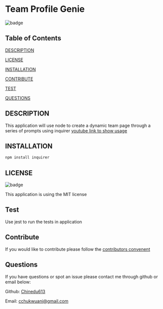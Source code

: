 
# Team Profile Genie

![badge](https://img.shields.io/badge/license-MIT-blue.svg)

## Table of Contents

[DESCRIPTION](#description)

[LICENSE](#license)

[INSTALLATION](#installation)

[CONTRIBUTE](#contribute)

[TEST](#test)

[QUESTIONS](#Questions)

## DESCRIPTION

This application will use node to create a dynamic team page through a series of prompts using inquirer
[youtube link to show usage](https://youtu.be/ZcFPLgMuh7Q)

## INSTALLATION

``` bash 
npm install inquirer
``` 




## LICENSE

![badge](https://img.shields.io/badge/license-MIT-blue.svg)

This application is using the MIT license


## Test

Use jest to run the tests in application

## Contribute

If you would like to contribute please follow the [contributors convenent](https://www.contributor-covenant.org/version/2/0/code_of_conduct/code_of_conduct.txt)

## Questions

If you have questions or spot an issue please contact me through github or email below:

Github: [Chinedu613](https://github.com/Chinedu613)

Email: cchukwuani@gmail.com
    
